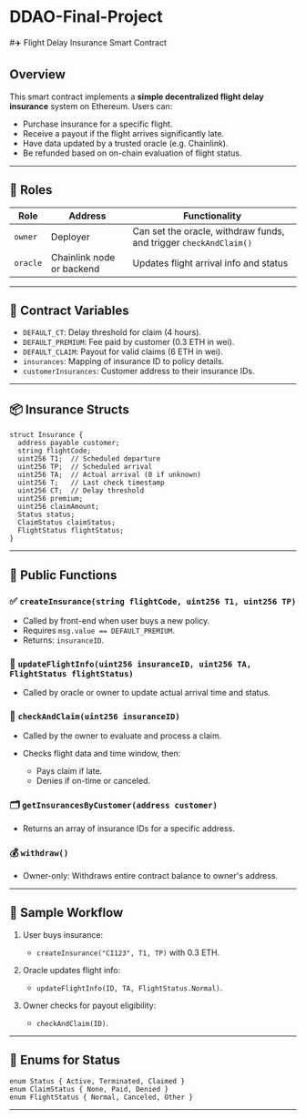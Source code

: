 # DDAO-Final-Project


#✈️ Flight Delay Insurance Smart Contract

## Overview

This smart contract implements a **simple decentralized flight delay insurance** system on Ethereum. Users can:

* Purchase insurance for a specific flight.
* Receive a payout if the flight arrives significantly late.
* Have data updated by a trusted oracle (e.g. Chainlink).
* Be refunded based on on-chain evaluation of flight status.

---

## 🔐 Roles

| Role     | Address                   | Functionality                                                     |
| -------- | ------------------------- | ----------------------------------------------------------------- |
| `owner`  | Deployer                  | Can set the oracle, withdraw funds, and trigger `checkAndClaim()` |
| `oracle` | Chainlink node or backend | Updates flight arrival info and status                            |

---

## 📄 Contract Variables

* `DEFAULT_CT`: Delay threshold for claim (4 hours).
* `DEFAULT_PREMIUM`: Fee paid by customer (0.3 ETH in wei).
* `DEFAULT_CLAIM`: Payout for valid claims (6 ETH in wei).
* `insurances`: Mapping of insurance ID to policy details.
* `customerInsurances`: Customer address to their insurance IDs.

---

## 📦 Insurance Structs

```solidity
struct Insurance {
  address payable customer;
  string flightCode;
  uint256 T1;  // Scheduled departure
  uint256 TP;  // Scheduled arrival
  uint256 TA;  // Actual arrival (0 if unknown)
  uint256 T;   // Last check timestamp
  uint256 CT;  // Delay threshold
  uint256 premium;
  uint256 claimAmount;
  Status status;
  ClaimStatus claimStatus;
  FlightStatus flightStatus;
}
```

---

## 📜 Public Functions

### ✅ `createInsurance(string flightCode, uint256 T1, uint256 TP)`

* Called by front-end when user buys a new policy.
* Requires `msg.value == DEFAULT_PREMIUM`.
* Returns: `insuranceID`.

### 📡 `updateFlightInfo(uint256 insuranceID, uint256 TA, FlightStatus flightStatus)`

* Called by oracle or owner to update actual arrival time and status.

### 🧾 `checkAndClaim(uint256 insuranceID)`

* Called by the owner to evaluate and process a claim.
* Checks flight data and time window, then:

  * Pays claim if late.
  * Denies if on-time or canceled.

### 🗂 `getInsurancesByCustomer(address customer)`

* Returns an array of insurance IDs for a specific address.

### 💰 `withdraw()`

* Owner-only: Withdraws entire contract balance to owner's address.

---

## 🧪 Sample Workflow

1. User buys insurance:

   * `createInsurance("CI123", T1, TP)` with 0.3 ETH.
2. Oracle updates flight info:

   * `updateFlightInfo(ID, TA, FlightStatus.Normal)`.
3. Owner checks for payout eligibility:

   * `checkAndClaim(ID)`.

---

## 📜 Enums for Status

```solidity
enum Status { Active, Terminated, Claimed }
enum ClaimStatus { None, Paid, Denied }
enum FlightStatus { Normal, Canceled, Other }
```

---
